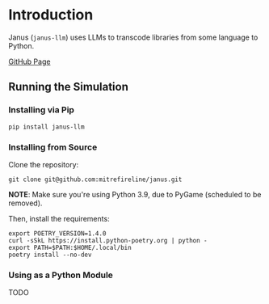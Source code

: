 # Introduction

Janus (`janus-llm`) uses LLMs to transcode libraries from some language to Python.

[GitHub Page](https://github.com/mitrefireline/janus)

## Running the Simulation

### Installing via Pip

```shell
pip install janus-llm
```

### Installing from Source

Clone the repository:

```shell
git clone git@github.com:mitrefireline/janus.git
```

**NOTE**: Make sure you're using Python 3.9, due to PyGame (scheduled to be removed).

Then, install the requirements:

```shell
export POETRY_VERSION=1.4.0
curl -sSkL https://install.python-poetry.org | python -
export PATH=$PATH:$HOME/.local/bin
poetry install --no-dev
```

### Using as a Python Module

TODO
